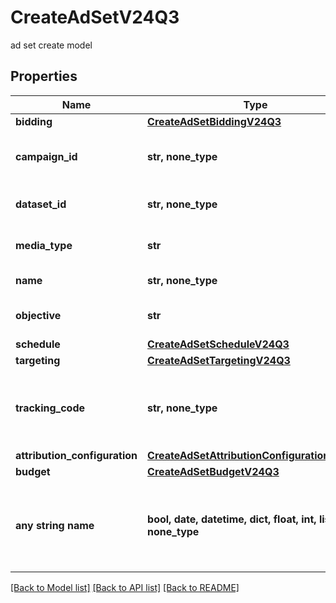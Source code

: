 # CreateAdSetV24Q3

ad set create model

## Properties
Name | Type | Description | Notes
------------ | ------------- | ------------- | -------------
**bidding** | [**CreateAdSetBiddingV24Q3**](CreateAdSetBiddingV24Q3.md) |  | 
**campaign_id** | **str, none_type** | Campaign id this ad set belongs to | 
**dataset_id** | **str, none_type** | Dataset id of this ad set | 
**media_type** | **str** | Media type for the ad set | 
**name** | **str, none_type** | Name of the ad set | 
**objective** | **str** | Objective of the ad set | 
**schedule** | [**CreateAdSetScheduleV24Q3**](CreateAdSetScheduleV24Q3.md) |  | 
**targeting** | [**CreateAdSetTargetingV24Q3**](CreateAdSetTargetingV24Q3.md) |  | 
**tracking_code** | **str, none_type** | The click tracking code associated to this Ad Set. | 
**attribution_configuration** | [**CreateAdSetAttributionConfigurationV24Q3**](CreateAdSetAttributionConfigurationV24Q3.md) |  | [optional] 
**budget** | [**CreateAdSetBudgetV24Q3**](CreateAdSetBudgetV24Q3.md) |  | [optional] 
**any string name** | **bool, date, datetime, dict, float, int, list, str, none_type** | any string name can be used but the value must be the correct type | [optional]

[[Back to Model list]](../README.md#documentation-for-models) [[Back to API list]](../README.md#documentation-for-api-endpoints) [[Back to README]](../README.md)


